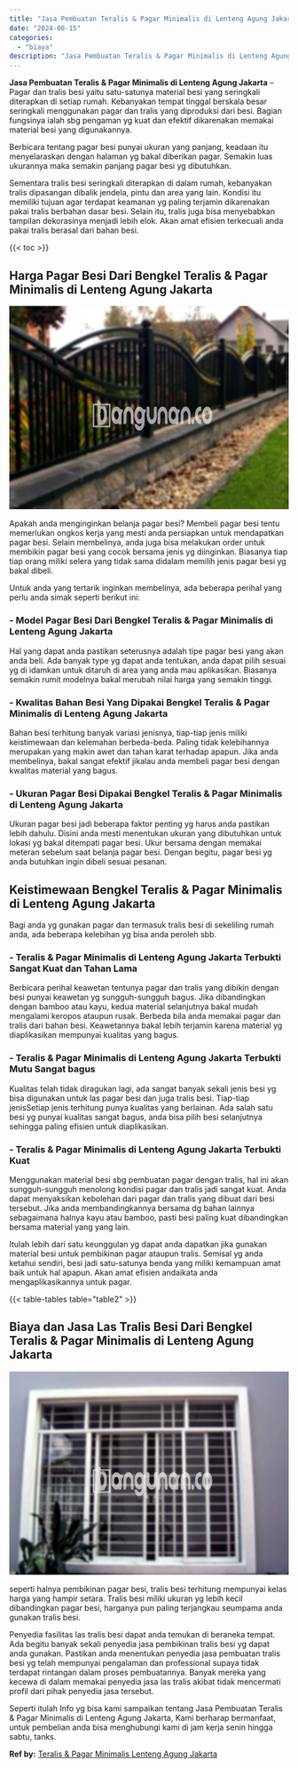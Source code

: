 ```yaml
---
title: "Jasa Pembuatan Teralis & Pagar Minimalis di Lenteng Agung Jakarta"
date: "2024-08-15"
categories: 
  - "biaya"
description: "Jasa Pembuatan Teralis & Pagar Minimalis di Lenteng Agung Jakarta. Seperti itulah Info yg bisa kami sampaikan tentang Jasa Pembuatan Teralis & Pagar Minimali..."
---
```


**Jasa Pembuatan Teralis & Pagar Minimalis di Lenteng Agung Jakarta** – Pagar dan tralis besi yaitu satu-satunya material besi yang seringkali diterapkan di setiap rumah. Kebanyakan tempat tinggal berskala besar seringkali menggunakan pagar dan tralis yang diproduksi dari besi. Bagian fungsinya ialah sbg pengaman yg kuat dan efektif dikarenakan memakai material besi yang digunakannya.

Berbicara tentang pagar besi punyai ukuran yang panjang, keadaan itu menyelaraskan dengan halaman yg bakal diberikan pagar. Semakin luas ukurannya maka semakin panjang pagar besi yg dibutuhkan.

Sementara tralis besi seringkali diterapkan di dalam rumah, kebanyakan tralis dipasangan dibalik jendela, pintu dan area yang lain. Kondisi itu memiliki tujuan agar terdapat keamanan yg paling terjamin dikarenakan pakai tralis berbahan dasar besi. Selain itu, tralis juga bisa menyebabkan tampilan dekorasinya menjadi lebih elok. Akan amat efisien terkecuali anda pakai tralis berasal dari bahan besi.

{{< toc >}}

## Harga Pagar Besi Dari Bengkel Teralis & Pagar Minimalis di Lenteng Agung Jakarta

![Jasa Pembuatan Teralis & Pagar Minimalis di Lenteng Agung Jakarta](/images/pagar-minimalis-murah-52.png)

Apakah anda menginginkan belanja pagar besi? Membeli pagar besi tentu memerlukan ongkos kerja yang mesti anda persiapkan untuk mendapatkan pagar besi. Selain membelinya, anda juga bisa melakukan order untuk membikin pagar besi yang cocok bersama jenis yg diinginkan. Biasanya tiap tiap orang miliki selera yang tidak sama didalam memilih jenis pagar besi yg bakal dibeli.

Untuk anda yang tertarik inginkan membelinya, ada beberapa perihal yang perlu anda simak seperti berikut ini:
### \- Model Pagar Besi Dari Bengkel Teralis & Pagar Minimalis di Lenteng Agung Jakarta

Hal yang dapat anda pastikan seterusnya adalah tipe pagar besi yang akan anda beli. Ada banyak type yg dapat anda tentukan, anda dapat pilih sesuai yg di idamkan untuk ditaruh di area yang anda mau aplikasikan. Biasanya semakin rumit modelnya bakal merubah nilai harga yang semakin tinggi.

### \- Kwalitas Bahan Besi Yang Dipakai Bengkel Teralis & Pagar Minimalis di Lenteng Agung Jakarta

Bahan besi terhitung banyak variasi jenisnya, tiap-tiap jenis miliki keistimewaan dan kelemahan berbeda-beda. Paling tidak kelebihannya merupakan yang makin awet dan tahan karat terhadap apapun. Jika anda membelinya, bakal sangat efektif jikalau anda membeli pagar besi dengan kwalitas material yang bagus.

### \- Ukuran Pagar Besi Dipakai Bengkel Teralis & Pagar Minimalis di Lenteng Agung Jakarta

Ukuran pagar besi jadi beberapa faktor penting yg harus anda pastikan lebih dahulu. Disini anda mesti menentukan ukuran yang dibutuhkan untuk lokasi yg bakal ditempati pagar besi. Ukur bersama dengan memakai meteran sebelum saat belanja pagar besi. Dengan begitu, pagar besi yg anda butuhkan ingin dibeli sesuai pesanan.

## Keistimewaan Bengkel Teralis & Pagar Minimalis di Lenteng Agung Jakarta

Bagi anda yg gunakan pagar dan termasuk tralis besi di sekeliling rumah anda, ada beberapa kelebihan yg bisa anda peroleh sbb.

### \- Teralis & Pagar Minimalis di Lenteng Agung Jakarta Terbukti Sangat Kuat dan Tahan Lama

Berbicara perihal keawetan tentunya pagar dan tralis yang dibikin dengan besi punyai keawetan yg sungguh-sungguh bagus. Jika dibandingkan dengan bamboo atau kayu, kedua material selanjutnya bakal mudah mengalami keropos ataupun rusak. Berbeda bila anda memakai pagar dan tralis dari bahan besi. Keawetannya bakal lebih terjamin karena material yg diaplikasikan mempunyai kualitas yang bagus.

### \- Teralis & Pagar Minimalis di Lenteng Agung Jakarta Terbukti Mutu Sangat bagus

Kualitas telah tidak diragukan lagi, ada sangat banyak sekali jenis besi yg bisa digunakan untuk las pagar besi dan juga tralis besi. Tiap-tiap jenisSetiap jenis terhitung punya kualitas yang berlainan. Ada salah satu besi yg punyai kualitas sangat bagus, anda bisa pilih besi selanjutnya sehingga paling efisien untuk diaplikasikan.

### \- Teralis & Pagar Minimalis di Lenteng Agung Jakarta Terbukti Kuat

Menggunakan material besi sbg pembuatan pagar dengan tralis, hal ini akan sungguh-sungguh menolong kondisi pagar dan tralis jadi sangat kuat. Anda dapat menyaksikan kebolehan dari pagar dan tralis yang dibuat dari besi tersebut. Jika anda membandingkannya bersama dg bahan lainnya sebagaimana halnya kayu atau bamboo, pasti besi paling kuat dibandingkan bersama material yang yang lain.

Itulah lebih dari satu keunggulan yg dapat anda dapatkan jika gunakan material besi untuk pembikinan pagar ataupun tralis. Semisal yg anda ketahui sendiri, besi jadi satu-satunya benda yang miliki kemampuan amat baik untuk hal apapun. Akan amat efisien andaikata anda mengaplikasikannya untuk pagar.

{{< table-tables table="table2" >}}

## Biaya dan Jasa Las Tralis Besi Dari Bengkel Teralis & Pagar Minimalis di Lenteng Agung Jakarta

![Jasa Pembuatan Teralis & Pagar Minimalis di Lenteng Agung Jakarta](/images/teralis-minimalis-murah-46.png)

seperti halnya pembikinan pagar besi, tralis besi terhitung mempunyai kelas harga yang hampir setara. Tralis besi miliki ukuran yg lebih kecil dibandingkan pagar besi, harganya pun paling terjangkau seumpama anda gunakan tralis besi.

Penyedia fasilitas las tralis besi dapat anda temukan di beraneka tempat. Ada begitu banyak sekali penyedia jasa pembikinan tralis besi yg dapat anda gunakan. Pastikan anda menentukan penyedia jasa pembuatan tralis besi yg telah mempunyai pengalaman dan professional supaya tidak terdapat rintangan dalam proses pembuatannya. Banyak mereka yang kecewa di dalam memakai penyedia jasa las tralis akibat tidak mencermati profil dari pihak penyedia jasa tersebut.

Seperti itulah Info yg bisa kami sampaikan tentang Jasa Pembuatan Teralis & Pagar Minimalis di Lenteng Agung Jakarta, Kami berharap bermanfaat, untuk pembelian anda bisa menghubungi kami di jam kerja senin hingga sabtu, tanks.

**Ref by:** [Teralis & Pagar Minimalis Lenteng Agung Jakarta](https://id.wikipedia.org/wiki/Teralis)
